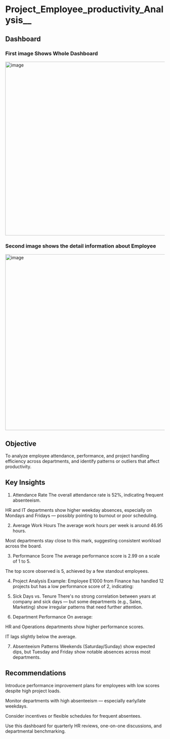 # Project_Employee_productivity_Analysis__

## Dashboard
### First image Shows Whole Dashboard
<img width="1010" height="547" alt="image" src="https://github.com/user-attachments/assets/b1b6255b-2bef-4095-bddd-9dd28ce6e90b" />

### Second image shows the detail information about Employee
<img width="1026" height="554" alt="image" src="https://github.com/user-attachments/assets/619d2e11-d282-45db-941d-8dc1f46b1c6d" />

## Objective
To analyze employee attendance, performance, and project handling efficiency across departments, and identify patterns or outliers that affect productivity.

## Key Insights
1. Attendance Rate
The overall attendance rate is 52%, indicating frequent absenteeism.

HR and IT departments show higher weekday absences, especially on Mondays and Fridays — possibly pointing to burnout or poor scheduling.

2. Average Work Hours
The average work hours per week is around 46.95 hours.

Most departments stay close to this mark, suggesting consistent workload across the board.

3. Performance Score
The average performance score is 2.99 on a scale of 1 to 5.

The top score observed is 5, achieved by a few standout employees.

4. Project Analysis
Example: Employee E1000 from Finance has handled 12 projects but has a low performance score of 2, indicating:

5. Sick Days vs. Tenure
There's no strong correlation between years at company and sick days — but some departments (e.g., Sales, Marketing) show irregular patterns that need further attention.

6. Department Performance
On average:

HR and Operations departments show higher performance scores.

IT lags slightly below the average.

7. Absenteeism Patterns
Weekends (Saturday/Sunday) show expected dips, but Tuesday and Friday show notable absences across most departments.

## Recommendations
Introduce performance improvement plans for employees with low scores despite high project loads.

Monitor departments with high absenteeism — especially early/late weekdays.

Consider incentives or flexible schedules for frequent absentees.

Use this dashboard for quarterly HR reviews, one-on-one discussions, and departmental benchmarking.
